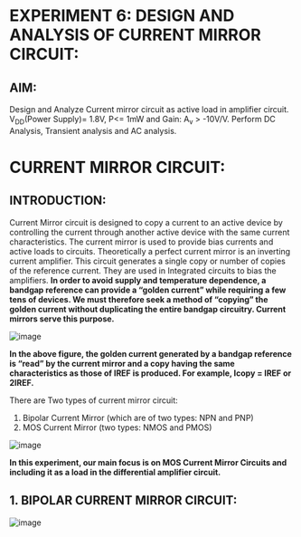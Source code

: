 # **EXPERIMENT 6: DESIGN AND ANALYSIS OF CURRENT MIRROR CIRCUIT:**

## **AIM:**

 Design and Analyze Current mirror circuit as active load in amplifier circuit. V<sub>DD</sub>(Power Supply)= 1.8V, P<= 1mW and Gain: A<sub>v</sub> > -10V/V. Perform DC Analysis, Transient analysis and AC analysis. 

 
# **CURRENT MIRROR CIRCUIT:**
## **INTRODUCTION:**
Current Mirror circuit is designed to copy a current to an active device by controlling the current through another active device with the same current characteristics. The current mirror is used to provide bias currents and active loads to circuits. Theoretically a perfect current mirror is an inverting current amplifier. This circuit generates a single copy or number of copies of the reference current. They are used in Integrated circuits to bias the amplifiers. 
**In order to avoid supply and temperature dependence, a bandgap reference can provide a “golden current” while requiring a few tens of devices. We must therefore seek a 
method of “copying” the golden current without duplicating the entire bandgap circuitry. Current mirrors serve this purpose.**

![image](https://github.com/user-attachments/assets/14731da9-b27a-49c9-93a2-eabf47cf7568)

**In the above figure, the golden current generated by a bandgap reference is “read” by the current mirror and a copy having the same characteristics as those of IREF is produced. For example, Icopy = IREF or 2IREF.**

There are Two types of current mirror circuit:
1. Bipolar Current Mirror (which are of two types: NPN and PNP)
2. MOS Current Mirror (two types: NMOS and PMOS)


![image](https://github.com/user-attachments/assets/3f647c1d-03b4-40cc-8173-3984c557b99e)


**In this experiment, our main focus is on MOS Current Mirror Circuits and including it as a load in the differential amplifier circuit.**

## **1. BIPOLAR CURRENT MIRROR CIRCUIT:**


![image](https://github.com/user-attachments/assets/62f0bef3-c206-49a7-8fda-3e75dd0739f3)
